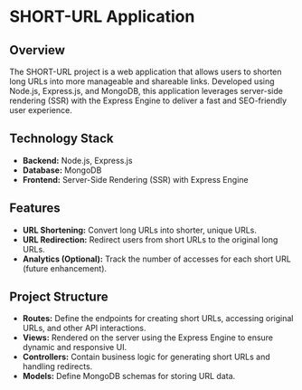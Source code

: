 # SHORT-URL Application

## Overview

The SHORT-URL project is a web application that allows users to shorten long URLs into more manageable and shareable links. Developed using Node.js, Express.js, and MongoDB, this application leverages server-side rendering (SSR) with the Express Engine to deliver a fast and SEO-friendly user experience.

## Technology Stack

- **Backend:** Node.js, Express.js
- **Database:** MongoDB
- **Frontend:** Server-Side Rendering (SSR) with Express Engine

## Features

- **URL Shortening:** Convert long URLs into shorter, unique URLs.
- **URL Redirection:** Redirect users from short URLs to the original long URLs.
- **Analytics (Optional):** Track the number of accesses for each short URL (future enhancement).

## Project Structure

- **Routes:** Define the endpoints for creating short URLs, accessing original URLs, and other API interactions.
- **Views:** Rendered on the server using the Express Engine to ensure dynamic and responsive UI.
- **Controllers:** Contain business logic for generating short URLs and handling redirects.
- **Models:** Define MongoDB schemas for storing URL data.


